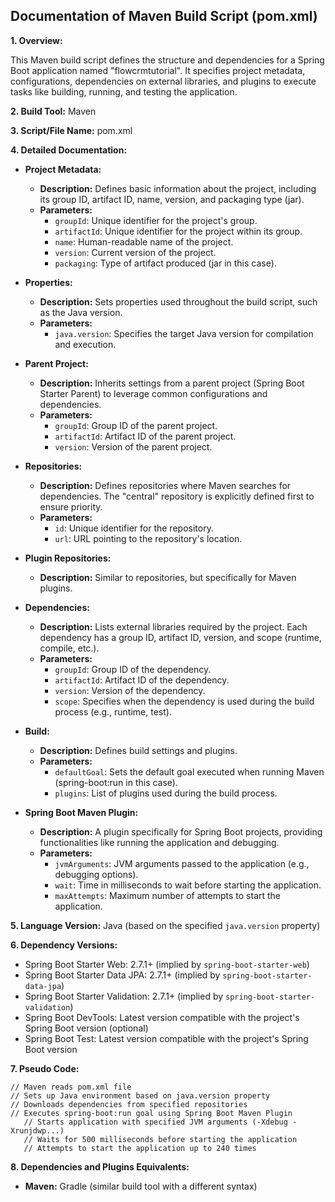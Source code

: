 ## Documentation of Maven Build Script (pom.xml)

**1. Overview:**

This Maven build script defines the structure and dependencies for a Spring Boot application named "flowcrmtutorial". It specifies project metadata, configurations, dependencies on external libraries, and plugins to execute tasks like building, running, and testing the application. 

**2. Build Tool:** Maven

**3. Script/File Name:** pom.xml

**4. Detailed Documentation:**

   - **Project Metadata:**
     - **Description:** Defines basic information about the project, including its group ID, artifact ID, name, version, and packaging type (jar).
     - **Parameters:** 
       - `groupId`: Unique identifier for the project's group.
       - `artifactId`: Unique identifier for the project within its group.
       - `name`: Human-readable name of the project.
       - `version`: Current version of the project.
       - `packaging`: Type of artifact produced (jar in this case).

   - **Properties:**
     - **Description:** Sets properties used throughout the build script, such as the Java version.
     - **Parameters:** 
       - `java.version`: Specifies the target Java version for compilation and execution.

   - **Parent Project:**
     - **Description:** Inherits settings from a parent project (Spring Boot Starter Parent) to leverage common configurations and dependencies.
     - **Parameters:** 
       - `groupId`: Group ID of the parent project.
       - `artifactId`: Artifact ID of the parent project.
       - `version`: Version of the parent project.

   - **Repositories:**
     - **Description:** Defines repositories where Maven searches for dependencies. The "central" repository is explicitly defined first to ensure priority.
     - **Parameters:** 
       - `id`: Unique identifier for the repository.
       - `url`: URL pointing to the repository's location.

   - **Plugin Repositories:**
     - **Description:** Similar to repositories, but specifically for Maven plugins.

   - **Dependencies:**
     - **Description:** Lists external libraries required by the project. Each dependency has a group ID, artifact ID, version, and scope (runtime, compile, etc.).
     - **Parameters:** 
       - `groupId`: Group ID of the dependency.
       - `artifactId`: Artifact ID of the dependency.
       - `version`: Version of the dependency.
       - `scope`: Specifies when the dependency is used during the build process (e.g., runtime, test).

   - **Build:**
     - **Description:** Defines build settings and plugins.
     - **Parameters:** 
       - `defaultGoal`: Sets the default goal executed when running Maven (spring-boot:run in this case).
       - `plugins`: List of plugins used during the build process.

   - **Spring Boot Maven Plugin:**
     - **Description:** A plugin specifically for Spring Boot projects, providing functionalities like running the application and debugging.
     - **Parameters:** 
       - `jvmArguments`: JVM arguments passed to the application (e.g., debugging options).
       - `wait`: Time in milliseconds to wait before starting the application.
       - `maxAttempts`: Maximum number of attempts to start the application.

**5. Language Version:** Java (based on the specified `java.version` property)

**6. Dependency Versions:**

   - Spring Boot Starter Web: 2.7.1+ (implied by `spring-boot-starter-web`)
   - Spring Boot Starter Data JPA: 2.7.1+ (implied by `spring-boot-starter-data-jpa`)
   - Spring Boot Starter Validation: 2.7.1+ (implied by `spring-boot-starter-validation`)
   - Spring Boot DevTools: Latest version compatible with the project's Spring Boot version (optional)
   - Spring Boot Test: Latest version compatible with the project's Spring Boot version

**7. Pseudo Code:**

```
// Maven reads pom.xml file
// Sets up Java environment based on java.version property
// Downloads dependencies from specified repositories
// Executes spring-boot:run goal using Spring Boot Maven Plugin
   // Starts application with specified JVM arguments (-Xdebug -Xrunjdwp...)
   // Waits for 500 milliseconds before starting the application
   // Attempts to start the application up to 240 times

```


**8. Dependencies and Plugins Equivalents:**

- **Maven:** Gradle (similar build tool with a different syntax)




